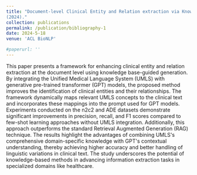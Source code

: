 ```yaml
---
title: "Document-level Clinical Entity and Relation extraction via Knowledge Base-Guided Generation. Submitted to ACL BioNLP. Bhattarai, K., Oh, I.Y, Abrams, Z.B, Lai, A.M.
(2024)."
collection: publications
permalink: /publication/bibliography-1
date: 2024-5-18
venue: 'ACL BioNLP'

#paperurl: ''
---
```

This paper presents a framework for enhancing clinical entity and relation extraction at the document level using knowledge base-guided generation. By integrating the Unified Medical Language System (UMLS) with generative pre-trained transformer (GPT) models, the proposed method improves the identification of clinical entities and their relationships. The framework dynamically maps relevant UMLS concepts to the clinical text and incorporates these mappings into the prompt used for GPT models. Experiments conducted on the n2c2 and ADE datasets demonstrate significant improvements in precision, recall, and F1 scores compared to few-shot learning approaches without UMLS integration. Additionally, this approach outperforms the standard Retrieval Augmented Generation (RAG) technique. The results highlight the advantages of combining UMLS's comprehensive domain-specific knowledge with GPT's contextual understanding, thereby achieving higher accuracy and better handling of linguistic variations in clinical text. The study underscores the potential of knowledge-based methods in advancing information extraction tasks in specialized domains like healthcare.
